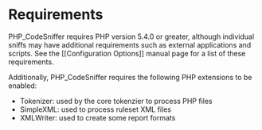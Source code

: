 # Requirements

PHP_CodeSniffer requires PHP version 5.4.0 or greater, although individual sniffs may have additional requirements such as external applications and scripts. See the [[Configuration Options]] manual page for a list of these requirements.

Additionally, PHP_CodeSniffer requires the following PHP extensions to be enabled:

- Tokenizer: used by the core tokenzier to process PHP files
- SimpleXML: used to process ruleset XML files
- XMLWriter: used to create some report formats
